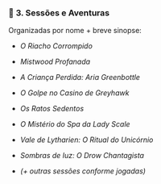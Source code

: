### 📖 **3. Sessões e Aventuras**

Organizadas por nome + breve sinopse:

- _O Riacho Corrompido_
    
- _Mistwood Profanada_
    
- _A Criança Perdida: Aria Greenbottle_
    
- _O Golpe no Casino de Greyhawk_
    
- _Os Ratos Sedentos_
    
- _O Mistério do Spa da Lady Scale_
    
- _Vale de Lytharien: O Ritual do Unicórnio_
    
- _Sombras de Iuz: O Drow Chantagista_
    
- _(+ outras sessões conforme jogadas)_